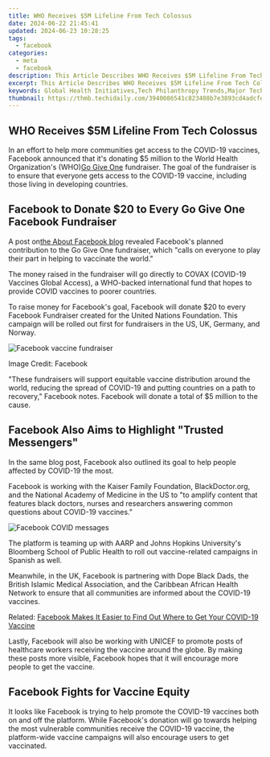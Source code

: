 ```yaml
---
title: WHO Receives $5M Lifeline From Tech Colossus
date: 2024-06-22 21:45:41
updated: 2024-06-23 10:28:25
tags:
  - facebook
categories:
  - meta
  - facebook
description: This Article Describes WHO Receives $5M Lifeline From Tech Colossus
excerpt: This Article Describes WHO Receives $5M Lifeline From Tech Colossus
keywords: Global Health Initiatives,Tech Philanthropy Trends,Major Tech Donations,5 Million Dollar Health Grants,Corporate Social Responsibility Initiatives,Tech Giants' Health Contributions,Healthcare Funding by Tech Leaders
thumbnail: https://thmb.techidaily.com/3940086541c823408b7e3893cd4adcfe04714cf8a1d0ceb2c3d06364d867bc68.png
---
```


## WHO Receives $5M Lifeline From Tech Colossus

 In an effort to help more communities get access to the COVID-19 vaccines, Facebook announced that it's donating $5 million to the World Health Organization's (WHO)[Go Give One](https://gogiveone.org/) fundraiser. The goal of the fundraiser is to ensure that everyone gets access to the COVID-19 vaccine, including those living in developing countries.

## Facebook to Donate $20 to Every Go Give One Facebook Fundraiser

 A post on[the About Facebook blog](https://about.fb.com/news/2021/04/supporting-equitable-access-to-covid-19-vaccines/) revealed Facebook's planned contribution to the Go Give One fundraiser, which "calls on everyone to play their part in helping to vaccinate the world."

 The money raised in the fundraiser will go directly to COVAX (COVID-19 Vaccines Global Access), a WHO-backed international fund that hopes to provide COVID vaccines to poorer countries.

 To raise money for Facebook's goal, Facebook will donate $20 to every Facebook Fundraiser created for the United Nations Foundation. This campaign will be rolled out first for fundraisers in the US, UK, Germany, and Norway.

![Facebook vaccine fundraiser](https://static1.makeuseofimages.com/wordpress/wp-content/uploads/2021/04/facebook-vaccine-fundraiser.png)

Image Credit: Facebook

 "These fundraisers will support equitable vaccine distribution around the world, reducing the spread of COVID-19 and putting countries on a path to recovery," Facebook notes. Facebook will donate a total of $5 million to the cause.

## Facebook Also Aims to Highlight "Trusted Messengers"

 In the same blog post, Facebook also outlined its goal to help people affected by COVID-19 the most.

 Facebook is working with the Kaiser Family Foundation, BlackDoctor.org, and the National Academy of Medicine in the US to "to amplify content that features black doctors, nurses and researchers answering common questions about COVID-19 vaccines."

![Facebook COVID messages](https://static1.makeuseofimages.com/wordpress/wp-content/uploads/2021/04/facebook-covid-messages.png)

 The platform is teaming up with AARP and Johns Hopkins University's Bloomberg School of Public Health to roll out vaccine-related campaigns in Spanish as well.

 Meanwhile, in the UK, Facebook is partnering with Dope Black Dads, the British Islamic Medical Association, and the Caribbean African Health Network to ensure that all communities are informed about the COVID-19 vaccines.

 Related: [Facebook Makes It Easier to Find Out Where to Get Your COVID-19 Vaccine](https://www.makeuseof.com/facebook-makes-easier-find-covid-19-vaccine/)

 Lastly, Facebook will also be working with UNICEF to promote posts of healthcare workers receiving the vaccine around the globe. By making these posts more visible, Facebook hopes that it will encourage more people to get the vaccine.

## Facebook Fights for Vaccine Equity

 It looks like Facebook is trying to help promote the COVID-19 vaccines both on and off the platform. While Facebook's donation will go towards helping the most vulnerable communities receive the COVID-19 vaccine, the platform-wide vaccine campaigns will also encourage users to get vaccinated.


<ins class="adsbygoogle"
     style="display:block"
     data-ad-format="autorelaxed"
     data-ad-client="ca-pub-7571918770474297"
     data-ad-slot="1223367746"></ins>



<ins class="adsbygoogle"
     style="display:block"
     data-ad-client="ca-pub-7571918770474297"
     data-ad-slot="8358498916"
     data-ad-format="auto"
     data-full-width-responsive="true"></ins>
